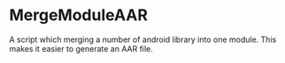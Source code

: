 # MergeModuleAAR
A script which merging a number of android library into one module. This makes it easier to generate an AAR file.

